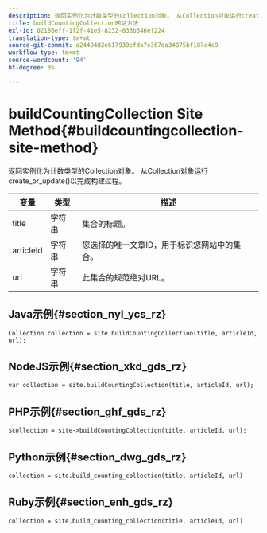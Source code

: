 ```yaml
---
description: 返回实例化为计数类型的Collection对象。 从Collection对象运行create_or_update()以完成构建过程。
title: buildCountingCollection网站方法
exl-id: 02186eff-1f2f-41e5-8232-033b646ef224
translation-type: tm+mt
source-git-commit: a2449482e617939cfda7e367da34875bf187c4c9
workflow-type: tm+mt
source-wordcount: '94'
ht-degree: 8%

---
```


# buildCountingCollection Site Method{#buildcountingcollection-site-method}

返回实例化为计数类型的Collection对象。 从Collection对象运行create_or_update()以完成构建过程。

| 变量 | 类型 | 描述 |
|--- |--- |--- |
| title | 字符串 | 集合的标题。 |
| articleId | 字符串 | 您选择的唯一文章ID，用于标识您网站中的集合。 |
| url | 字符串 | 此集合的规范绝对URL。 |

## Java示例{#section_nyl_ycs_rz}

```
Collection collection = site.buildCountingCollection(title, articleId, url); 
```

## NodeJS示例{#section_xkd_gds_rz}

```
var collection = site.buildCountingCollection(title, articleId, url); 
```

## PHP示例{#section_ghf_gds_rz}

```
$collection = site->buildCountingCollection(title, articleId, url); 
```

## Python示例{#section_dwg_gds_rz}

```
collection = site.build_counting_collection(title, articleId, url) 
```

## Ruby示例{#section_enh_gds_rz}

```
collection = site.build_counting_collection(title, articleId, url) 
```
